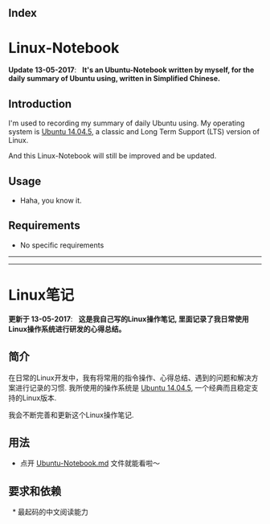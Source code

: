 Index
---






# Linux-Notebook
 
__Update 13-05-2017__:   __It's an Ubuntu-Notebook written by myself, for the daily summary of Ubuntu using, written in Simplified Chinese.__

## Introduction

I'm used to recording my summary of daily Ubuntu using. My operating system is [Ubuntu 14.04.5](http://releases.ubuntu.com/14.04.5/), a classic and Long Term Support (LTS) version of Linux.

And this Linux-Notebook will still be improved and be updated.

## Usage 

* Haha, you know it.

## Requirements

   * No specific requirements

---

---

# Linux笔记
 
__更新于 13-05-2017__:   __这是我自己写的Linux操作笔记, 里面记录了我日常使用Linux操作系统进行研发的心得总结。__

## 简介

在日常的Linux开发中，我有将常用的指令操作、心得总结、遇到的问题和解决方案进行记录的习惯. 我所使用的操作系统是 [Ubuntu 14.04.5](http://releases.ubuntu.com/14.04.5/), 一个经典而且稳定支持的Linux版本.

我会不断完善和更新这个Linux操作笔记.

## 用法

* 点开 [Ubuntu-Notebook.md](https://github.com/JNingWei/Linux-Notebook/blob/master/Ubuntu-Notebook.md) 文件就能看啦～

## 要求和依赖

   * 最起码的中文阅读能力
